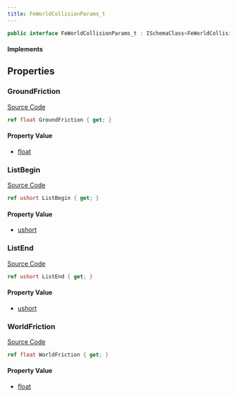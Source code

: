 ```yaml
---
title: FeWorldCollisionParams_t
---
```


```csharp
public interface FeWorldCollisionParams_t : ISchemaClass<FeWorldCollisionParams_t>, ISchemaField, ISchemaClass, INativeHandle
```

#### Implements

## Properties

### GroundFriction

[Source Code](https://github.com/swiftly-solution/swiftlys2/blob/main/managed/src/SwiftlyS2.Generated/Schemas/Interfaces/FeWorldCollisionParams_t.cs#L19)

```csharp
ref float GroundFriction { get; }
```

#### Property Value

- [float](https://learn.microsoft.com/dotnet/api/system.single)

### ListBegin

[Source Code](https://github.com/swiftly-solution/swiftlys2/blob/main/managed/src/SwiftlyS2.Generated/Schemas/Interfaces/FeWorldCollisionParams_t.cs#L21)

```csharp
ref ushort ListBegin { get; }
```

#### Property Value

- [ushort](https://learn.microsoft.com/dotnet/api/system.uint16)

### ListEnd

[Source Code](https://github.com/swiftly-solution/swiftlys2/blob/main/managed/src/SwiftlyS2.Generated/Schemas/Interfaces/FeWorldCollisionParams_t.cs#L23)

```csharp
ref ushort ListEnd { get; }
```

#### Property Value

- [ushort](https://learn.microsoft.com/dotnet/api/system.uint16)

### WorldFriction

[Source Code](https://github.com/swiftly-solution/swiftlys2/blob/main/managed/src/SwiftlyS2.Generated/Schemas/Interfaces/FeWorldCollisionParams_t.cs#L17)

```csharp
ref float WorldFriction { get; }
```

#### Property Value

- [float](https://learn.microsoft.com/dotnet/api/system.single)

